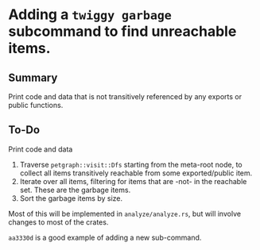 # Adding a `twiggy garbage` subcommand to find unreachable items.

## Summary

Print code and data that is not transitively referenced by any exports or
public functions.

## To-Do

Print code and data

1.  Traverse `petgraph::visit::Dfs` starting from the meta-root node, to
    collect all items transitively reachable from some exported/public item.
2.  Iterate over all items, filtering for items that are -not- in the
    reachable set. These are the garbage items.
3.  Sort the garbage items by size.


Most of this will be implemented in `analyze/analyze.rs`, but will involve
changes to most of the crates.

`aa3330d` is a good example of adding a new sub-command.


